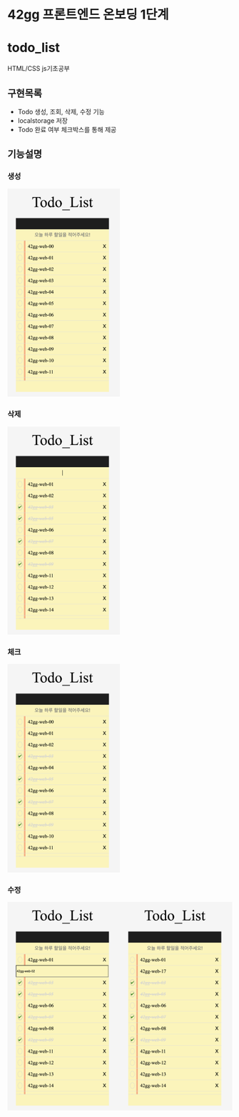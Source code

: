 # 42gg 프론트엔드 온보딩 1단계

# todo_list
HTML/CSS js기초공부

## 구현목록

- Todo 생성, 조회, 삭제, 수정 기능
- localstorage 저장
- Todo 완료 여부 체크박스를 통해 제공

## 기능설명

### 생성
<img width="50%" src="img/생성.png">

### 삭제
<img width="50%" src="img/삭제.png"> 

### 체크
<img width="50%" src="img/체크.png">

### 수정
<img width="50%" src="img/수정.png"><img width="50%" src="img/수정완료.png">
